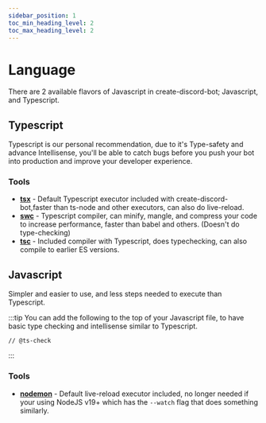 ```yaml
---
sidebar_position: 1
toc_min_heading_level: 2
toc_max_heading_level: 2
---
```


# Language

There are 2 available flavors of Javascript in create-discord-bot; Javascript, and Typescript.

## Typescript

Typescript is our personal recommendation, due to it's Type-safety and advance Intellisense, you'll be able
to catch bugs before you push your bot into production and improve your developer experience.

### Tools

- **[tsx](https://github.com/esbuild-kit/tsx)** - Default Typescript executor included with create-discord-bot,faster than ts-node and other executors, can also do live-reload.
- **[swc](https://github.com/swc-project/swc)** - Typescript compiler, can minify, mangle, and compress your code to increase performance, faster than babel and others. (Doesn't do type-checking)
- **[tsc](https://www.typescriptlang.org/docs/handbook/compiler-options.html)** - Included compiler with Typescript, does typechecking, can also compile to earlier ES versions.

## Javascript

Simpler and easier to use, and less steps needed to execute than Typescript.

:::tip
You can add the following to the top of your Javascript file, to have basic type checking and intellisense
similar to Typescript.

```
// @ts-check
``` 
:::

### Tools
- **[nodemon](https://nodemon.io/)** - Default live-reload executor included, no longer needed if your using NodeJS v19+ which has the `--watch` flag that does something similarly.